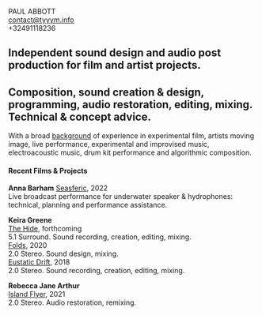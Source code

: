 PAUL ABBOTT  
contact@tyyym.info   
+32491118236  

## Independent sound design and audio post production for film and artist projects.

## Composition, sound creation & design, programming, audio restoration, editing, mixing. Technical & concept advice.

With a broad [background](http://www.paulabbott.net) of experience in experimental film, artists moving image, live performance, experimental and improvised music, electroacoustic music, drum kit performance and algorithmic composition.

#### Recent Films & Projects

__Anna Barham__
[Seasferic](https://whitstablebiennale.com/project/seasferic/), 2022  
Live broadcast performance for underwater speaker & hydrophones: technical, planning and performance assistance. 

__Keira Greene__   
[The Hide](#), forthcoming  
5.1 Surround. Sound recording, creation, editing, mixing.  
[Folds](https://lux.org.uk/work/folds), 2020  
2.0 Stereo. Sound design, mixing.  
[Eustatic Drift](https://lux.org.uk/work/eustatic-drift), 2018  
2.0 Stereo. Sound recording, creation, editing, mixing.  

__Rebecca Jane Arthur__  
[Island Flyer](https://elephy.org/works/island-flyer-a-postcard-from-the-isle-of-wight?profile=rebecca-jane-arthur), 2021  
2.0 Stereo. Audio restoration, remixing.  
